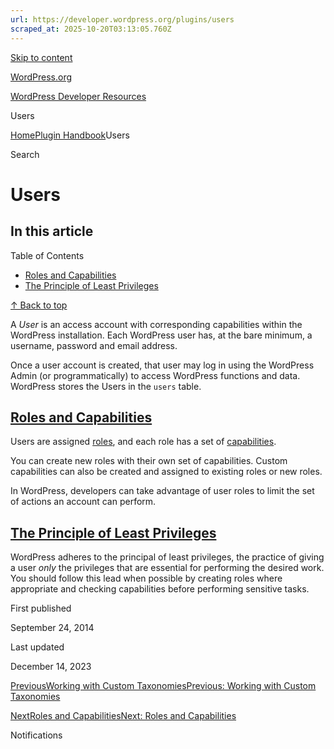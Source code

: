 ```yaml
---
url: https://developer.wordpress.org/plugins/users
scraped_at: 2025-10-20T03:13:05.760Z
---
```


[Skip to content](https://developer.wordpress.org/plugins/users/#wp--skip-link--target)

[WordPress.org](https://wordpress.org/)

[WordPress Developer Resources](https://developer.wordpress.org/)

Users


[Home](https://developer.wordpress.org/)[Plugin Handbook](https://developer.wordpress.org/plugins/)Users

Search

# Users

## In this article

Table of Contents

- [Roles and Capabilities](https://developer.wordpress.org/plugins/users/#roles-and-capabilities)
- [The Principle of Least Privileges](https://developer.wordpress.org/plugins/users/#the-principle-of-least-privileges)

[↑ Back to top](https://developer.wordpress.org/plugins/users/#wp--skip-link--target)

A _User_ is an access account with corresponding capabilities within the WordPress installation. Each WordPress user has, at the bare minimum, a username, password and email address.

Once a user account is created, that user may log in using the WordPress Admin (or programmatically) to access WordPress functions and data. WordPress stores the Users in the `users` table.

## [Roles and Capabilities](https://developer.wordpress.org/plugins/users/\#roles-and-capabilities)

Users are assigned [roles](https://developer.wordpress.org/plugins/users/roles-and-capabilities/#roles), and each role has a set of [capabilities](https://developer.wordpress.org/plugins/users/roles-and-capabilities/#capabilities).

You can create new roles with their own set of capabilities. Custom capabilities can also be created and assigned to existing roles or new roles.

In WordPress, developers can take advantage of user roles to limit the set of actions an account can perform.

## [The Principle of Least Privileges](https://developer.wordpress.org/plugins/users/\#the-principle-of-least-privileges)

WordPress adheres to the principal of least privileges, the practice of giving a user _only_ the privileges that are essential for performing the desired work. You should follow this lead when possible by creating roles where appropriate and checking capabilities before performing sensitive tasks.

First published

September 24, 2014

Last updated

December 14, 2023

[PreviousWorking with Custom TaxonomiesPrevious: Working with Custom Taxonomies](https://developer.wordpress.org/plugins/taxonomies/working-with-custom-taxonomies/)

[NextRoles and CapabilitiesNext: Roles and Capabilities](https://developer.wordpress.org/plugins/users/roles-and-capabilities/)

Notifications